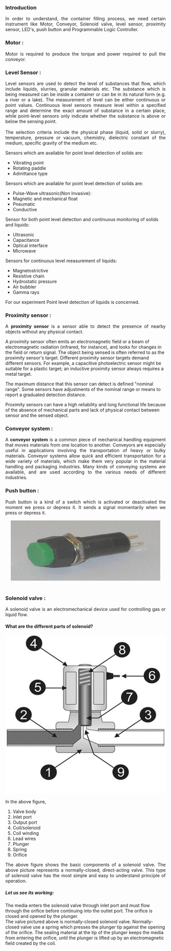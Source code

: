 ### Introduction

<p style="text-align: justify;">In order to understand, the container filling process, we need certain instrument  like Motor, Conveyor, Solenoid valve, level sensor, proximity sensor, LED's, push button and Programmable Logic Controller.</p>

### Motor :
<p style="text-align: justify;">Motor is required to produce the torque and power required to pull the conveyor.</p>

### Level Sensor :
<p style="text-align: justify;">Level sensors are used to detect the level of substances that flow, which include liquids, slurries, granular materials etc. The substance which is being measured can be inside a container or can be in its natural form (e.g. a river or a lake). The measurement of level can be either continuous or point values. Continuous level sensors measure level within a specified range and determine the exact amount of substance in a certain place, while point-level sensors only indicate whether the substance is above or below the sensing point.<br><br>
The selection criteria include the physical phase (liquid, solid or slurry), temperature, pressure or vacuum, chemistry, dielectric constant of the medium, specific gravity of the medium etc.</p>

Sensors which are available for point level detection of solids are:
<ul type=disc style="text-align: justify;">
<li>Vibrating point</li>
<li>Rotating paddle</li>
<li>Admittance type</li>
</ul>

Sensors which are available for point level detection of solids are:
<ul type=disc style="text-align: justify;">
<li>Pulse-Wave ultrasonic(Non Invasive):</li>
<li>Magnetic and mechanical float</li>
<li>Pneumatic</li>
<li>Conductive</li>
</ul>

Sensor for both point level detection and continuous monitoring of solids and liquids:
<ul type=disc style="text-align: justify;">
<li>Ultrasonic</li>
<li>Capacitance</li>
<li>Optical interface</li>
<li>Microwave</li>
</ul>

Sensors for continuous level measurement of liquids:
<ul type=disc style="text-align: justify;">
<li>Magnetostrictive</li>
<li>Resistive chain </li>
<li>Hydrostatic pressure</li>
<li>Air bubbler</li>
<li>Gamma rays</li>
</ul>

For our experiment Point level detection of liquids is concerned.<br>

### Proximity sensor :
<p style="text-align: justify;">A <b>proximity sensor</b> is a sensor able to detect the presence of nearby objects without any physical contact.<br>

A proximity sensor often emits an electromagnetic field or a beam of electromagnetic radiation (infrared, for instance), and looks for changes in the field or return signal. The object being sensed is often referred to as the proximity sensor's target. Different proximity sensor targets demand different sensors. For example, a capacitive photoelectric sensor might be suitable for a plastic target; an inductive proximity sensor always requires a metal target.<br>

The maximum distance that this sensor can detect is defined "nominal range". Some sensors have adjustments of the nominal range or means to report a graduated detection distance.<br>

Proximity sensors can have a high reliability and long functional life because of the absence of mechanical parts and lack of physical contact between sensor and the sensed object.</p>

### Conveyor system :
<p style="text-align: justify;">A <b>conveyor system</b> is a common piece of mechanical handling equipment that moves materials from one location to another. Conveyors are especially useful in applications involving the transportation of heavy or bulky materials. Conveyor systems allow quick and efficient transportation for a wide variety of materials, which make them very popular in the material handling and packaging industries. Many kinds of conveying systems are available, and are used according to the various needs of different industries. </p>

### Push button :
<p style="text-align: justify;">Push button is a kind of a switch which is activated or deactivated the moment we press or depress it. It sends a signal momentarily when we press or depress it.</p>
<center>
<img src="images/TH/1.gif" style="width:474px; height:193px;"></center></br>

### Solenoid valve :
<p style="text-align: justify;">A solenoid valve is an electromechanical device used for controlling gas or liquid flow.</p>

#### What are the different parts of solenoid?

<center>
<img src="images/TH/2.gif" style="width:500px; height:499px;"></center>

In the above figure,
<ol type="1" style="text-align: justify;">
<li>Valve body</li>
<li>Inlet port</li>
<li>Output port</li>
<li>Coil/solenoid</li>
<li>Coil winding</li>
<li>Lead wires</li>
<li>Plunger</li>
<li>Spring</li>
<li>Orifice</li>
</ol>
<p style="text-align: justify;">The above figure shows the basic components of a solenoid valve. The above picture represents a normally-closed, direct-acting valve. This type of solenoid valve has the most simple and easy to understand principle of operation.</p>

##### Let us see its working:<br>
The media enters the solenoid valve through inlet port and must flow through the orifice before continuing into the outlet port. The orifice is closed and opened by the plunger.<br>
The valve pictured above is normally-closed solenoid valve. Normally-closed valve use a spring which presses the plunger tip against the opening of the orifice. The sealing material at the tip of the plunger keeps the media from entering the orifice, until the plunger is lifted up by an electromagnetic field created by the coil.</p>
